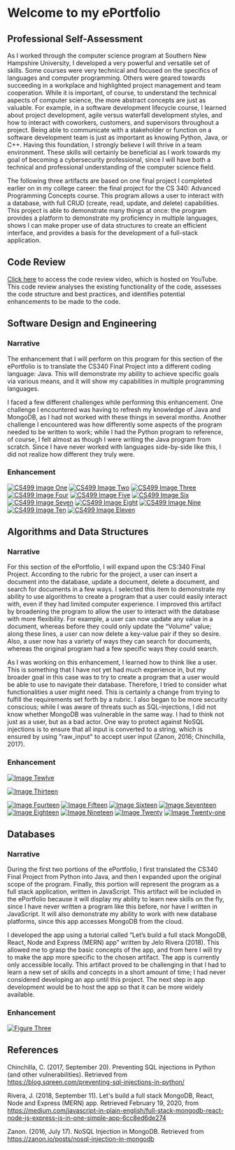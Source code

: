 # Welcome to my ePortfolio

## Professional Self-Assessment

   As I worked through the computer science program at Southern New Hampshire University, I developed a very powerful and versatile set of skills. Some courses were very technical and focused on the specifics of languages and computer programming. Others were geared towards succeeding in a workplace and highlighted project management and team cooperation. While it is important, of course, to understand the technical aspects of computer science, the more abstract concepts are just as valuable. For example, in a software development lifecycle course, I learned about project development, agile versus waterfall development styles, and how to interact with  coworkers, customers, and supervisors throughout a project. Being able to communicate with a stakeholder or function on a software development team is just as important as knowing Python, Java, or C++. Having this foundation, I strongly believe I will thrive in a team environment. These skills will certainly be beneficial as I work towards my goal of becoming a cybersecurity professional, since I will have both a technical and professional understanding of the computer science field.

   The following three artifacts are based on one final project I completed earlier on in my college career: the final project for the CS 340: Advanced Programming Concepts course. This program allows a user to interact with a database, with full CRUD (create, read, update, and delete) capabilities. This project is able to demonstrate many things at once: the program provides a platform to demonstrate my proficiency in multiple languages, shows I can make proper use of data structures to create an efficient interface, and provides a basis for the development of a full-stack application.
 
## Code Review

[Click here](https://youtu.be/FqF6p_0CEmE) to access the code review video, which is hosted on YouTube. This code review analyses the existing functionality of the code, assesses the code structure and best practices, and identifies potential enhancements to be made to the code.

## Software Design and Engineering

### Narrative

   The enhancement that I will perform on this program for this section of the ePortfolio is to translate the CS340 Final Project into a different coding language: Java. This will demonstrate my ability to achieve specific goals via various means, and it will show my capabilities in multiple programming languages.

   I faced a few different challenges while performing this enhancement. One challenge I encountered was having to refresh my knowledge of Java and MongoDB, as I had not worked with these things in several months. Another challenge I encountered was how differently some aspects of the program needed to be written to work; while I had the Python program to reference, of course, I felt almost as though I were writing the Java program from scratch. Since I have never worked with languages side-by-side like this, I did not realize how different they truly were. 


### Enhancement


[![CS499 Image One](https://imgur.com/eToCHOL.png)](https://imgur.com/eToCHOL.png "CS499 Image One")
[![CS499 Image Two](https://imgur.com/vObFIMU.png)](https://imgur.com/vObFIMU.png "CS499 Image Two")
[![CS499 Image Three](https://imgur.com/6CZcbcR.png)](https://imgur.com/6CZcbcR.png "CS499 Image Three")
[![CS499 Image Four](https://imgur.com/puYtmDw.png)](https://imgur.com/puYtmDw.png "CS499 Image Four")
[![CS499 Image Five](https://imgur.com/ObpUOUb.png)](https://imgur.com/ObpUOUb.png "CS499 Image Five")
[![CS499 Image Six](https://imgur.com/9hFgLAL.png)](https://imgur.com/9hFgLAL.png "CS499 Image Six")
[![CS499 Image Seven](https://imgur.com/tiQsLwl.png)](https://imgur.com/tiQsLwl.png "CS499 Image Seven")
[![CS499 Image Eight](https://imgur.com/ik9koz3.png)](https://imgur.com/ik9koz3.png "CS499 Image Eight")
[![CS499 Image Nine](https://imgur.com/oPtidwi.png)](https://imgur.com/oPtidwi.png "CS499 Image Nine")
[![CS499 Image Ten](https://imgur.com/RQWrxAJ.png)](https://imgur.com/RQWrxAJ.png "CS499 Image Ten")
[![CS499 Image Eleven](https://imgur.com/mP1UWeF.png)](https://imgur.com/mP1UWeF.png "CS499 Image Eleven")

## Algorithms and Data Structures

### Narrative

   For this section of the ePortfolio, I will expand upon the CS:340 Final Project. According to the rubric for the project, a user can insert a document into the database, update a document, delete a document, and search for documents in a few ways. I selected this item to demonstrate my ability to use algorithms to create a program that a user could easily interact with, even if they had limited computer experience. I improved this artifact by broadening the program to allow the user to interact with the database with more flexibility. For example, a user can now update any value in a document, whereas before they could only update the “Volume” value; along these lines, a user can now delete a key-value pair if they so desire. Also, a user now has a variety of ways they can search for documents, whereas the original program had a few specific ways they could search.

   As I was working on this enhancement, I learned how to think like a user. This is something that I have not yet had much experience in, but my broader goal in this case was to try to create a program that a user would be able to use to navigate their database. Therefore, I tried to consider what functionalities a user might need. This is certainly a change from trying to fulfill the requirements set forth by a rubric. I also began to be more security conscious; while I was aware of threats such as SQL-injections, I did not know whether MongoDB was vulnerable in the same way. I had to think not just as a user, but as a bad actor. One way to protect against NoSQL injections is to ensure that all input is converted to a string, which is ensured by using "raw_input" to accept user input (Zanon, 2016; Chinchilla, 2017).


### Enhancement

[![Image Tewlve](https://i.imgur.com/FQlqcIs.png)](https://i.imgur.com/FQlqcIs.png "Image Twelve")

[![Image Thirteen](https://i.imgur.com/A01oHNb.png)](https://i.imgur.com/A01oHNb.png "Image Thirteen")

[![Image Fourteen](https://imgur.com/AjbbVAV.png)](https://imgur.com/AjbbVAV.png "Image Fourteen")
[![Image Fifteen](https://imgur.com/2h7nuV3.png)](https://imgur.com/2h7nuV3.png "Image Fifteen")
[![Image Sixteen](https://imgur.com/qLYmQhY.png)](https://imgur.com/qLYmQhY.png "Image Sixteen")
[![Image Seventeen](https://imgur.com/YcJcauY.png)](https://imgur.com/YcJcauY.png "Image Seventeen")
[![Image Eighteen](https://imgur.com/rKBFAwr.png)](https://imgur.com/rKBFAwr "Image Eighteen")
[![Image Nineteen](https://imgur.com/eEq1Kwi.png)](https://imgur.com/eEq1Kwi.png "Image Nineteen")
[![Image Twenty](https://imgur.com/PIF1LjJ.png)](https://imgur.com/PIF1LjJ.png "Image Twenty")
[![Image Twenty-one](https://imgur.com/Mf8i0JH.png)](https://imgur.com/Mf8i0JH.png "Image Twenty-one")

## Databases

### Narrative

   During the first two portions of the ePortfolio, I first translated the CS340 Final Project from Python into Java, and then I expanded upon the original scope of the program. Finally, this portion will represent the program as a full stack application, written in JavaScript. This artifact will be included in the ePortfolio because it will display my ability to learn new skills on the fly, since I have never written a program like this before, nor have I written in JavaScript. It will also demonstrate my ability to work with new database platforms, since this app accesses MongoDB from the cloud.

   I developed the app using a tutorial called “Let’s build a full stack MongoDB, React, Node and Express (MERN) app” written by Jelo Rivera (2018). This allowed me to grasp the basic concepts of the app, and from here I will try to make the app more specific to the chosen artifact. The app is currently only accessible locally. This artifact proved to be challenging in that I had to learn a new set of skills and concepts in a short amount of time; I had never considered developing an app until this project. The next step in app development would be to host the app so that it can be more widely available.

### Enhancement

[![Figure Three](https://imgur.com/h3HMhnt.png)](https://imgur.com/h3HMhnt.png "Figure Three")

## References

Chinchilla, C. (2017, September 20). Preventing SQL injections in Python (and other vulnerabilities). Retrieved from https://blog.sqreen.com/preventing-sql-injections-in-python/

Rivera, J. (2018, September 11). Let's build a full stack MongoDB, React, Node and Express (MERN) app. Retrieved February 19, 2020, from https://medium.com/javascript-in-plain-english/full-stack-mongodb-react-node-js-express-js-in-one-simple-app-6cc8ed6de274

Zanon. (2016, July 17). NoSQL Injection in MongoDB. Retrieved from https://zanon.io/posts/nosql-injection-in-mongodb
